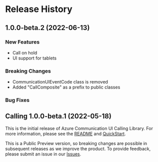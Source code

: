 # Release History

## 1.0.0-beta.2 (2022-06-13)

### New Features
- Call on hold
- UI support for tablets

### Breaking Changes
- CommunicationUIEventCode class is removed
- Added "CallComposite" as a prefix to public classes

### Bug Fixes
 

## Calling 1.0.0-beta.1 (2022-05-18)

This is the initial release of Azure Communication UI Calling Library. For more information, please see the [README][read_me] and [QuickStart][documentation].

This is a Public Preview version, so breaking changes are possible in subsequent releases as we improve the product. To provide feedback, please submit an issue in our [Issues](https://github.com/Azure/communication-ui-library-android/issues).

<!-- LINKS -->
[read_me]: https://github.com/Azure/communication-ui-library-android/blob/main/README.md
[documentation]: https://docs.microsoft.com/en-us/azure/communication-services/quickstarts/ui-library/get-started-call?tabs=kotlin&pivots=platform-android
